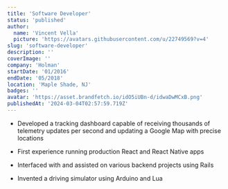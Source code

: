```yaml
---
title: 'Software Developer'
status: 'published'
author:
  name: 'Vincent Vella'
  picture: 'https://avatars.githubusercontent.com/u/22749569?v=4'
slug: 'software-developer'
description: ''
coverImage: ''
company: 'Holman'
startDate: '01/2016'
endDate: '05/2018'
location: 'Maple Shade, NJ'
badges: ''
avatar: 'https://asset.brandfetch.io/idO5iUBn-d/idwaDwMCxB.png'
publishedAt: '2024-03-04T02:57:59.719Z'
---
```


- Developed a tracking dashboard capable of receiving thousands of telemetry updates per second and updating a Google Map with precise locations

- First experience running production React and React Native apps

- Interfaced with and assisted on various backend projects using Rails

- Invented a driving simulator using Arduino and Lua